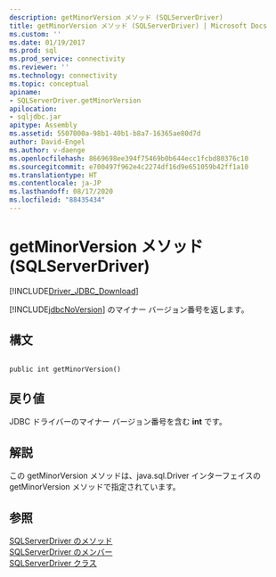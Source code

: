 ```yaml
---
description: getMinorVersion メソッド (SQLServerDriver)
title: getMinorVersion メソッド (SQLServerDriver) | Microsoft Docs
ms.custom: ''
ms.date: 01/19/2017
ms.prod: sql
ms.prod_service: connectivity
ms.reviewer: ''
ms.technology: connectivity
ms.topic: conceptual
apiname:
- SQLServerDriver.getMinorVersion
apilocation:
- sqljdbc.jar
apitype: Assembly
ms.assetid: 5507000a-98b1-40b1-b8a7-16365ae80d7d
author: David-Engel
ms.author: v-daenge
ms.openlocfilehash: 8669698ee394f75469b0b644ecc1fcbd80376c10
ms.sourcegitcommit: e700497f962e4c2274df16d9e651059b42ff1a10
ms.translationtype: HT
ms.contentlocale: ja-JP
ms.lasthandoff: 08/17/2020
ms.locfileid: "88435434"
---
```

# <a name="getminorversion-method-sqlserverdriver"></a>getMinorVersion メソッド (SQLServerDriver)
[!INCLUDE[Driver_JDBC_Download](../../../includes/driver_jdbc_download.md)]

  [!INCLUDE[jdbcNoVersion](../../../includes/jdbcnoversion_md.md)] のマイナー バージョン番号を返します。  
  
## <a name="syntax"></a>構文  
  
```  
  
public int getMinorVersion()  
```  
  
## <a name="return-value"></a>戻り値  
 JDBC ドライバーのマイナー バージョン番号を含む **int** です。  
  
## <a name="remarks"></a>解説  
 この getMinorVersion メソッドは、java.sql.Driver インターフェイスの getMinorVersion メソッドで指定されています。  
  
## <a name="see-also"></a>参照  
 [SQLServerDriver のメソッド](../../../connect/jdbc/reference/sqlserverdriver-methods.md)   
 [SQLServerDriver のメンバー](../../../connect/jdbc/reference/sqlserverdriver-members.md)   
 [SQLServerDriver クラス](../../../connect/jdbc/reference/sqlserverdriver-class.md)  
  
  
